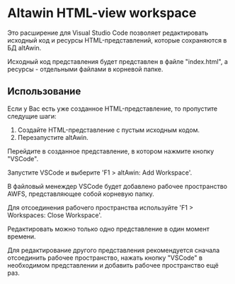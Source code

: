 # Altawin HTML-view workspace

Это расширение для Visual Studio Code позволяет редактировать исходный код и ресурсы HTML-представлений, которые сохраняются в БД altAwin.

Исходный код представления будет представлен в файле "index.html", а ресурсы - отдельными файлами в корневой папке.

## Использование

Если у Вас есть уже созданное HTML-представление, то пропустите следущие шаги:

1. Создайте HTML-представление с пустым исходным кодом.
2. Перезапустите altAwin.

Перейдите в созданное представление, в котором нажмите кнопку "VSCode".

Запустите VSCode и выберите 'F1 > altAwin: Add Workspace'.

В файловый менеждер VSCode будет добавлено рабочее пространство AWFS, представляющее собой корневую папку.

Для отсоединения рабочего пространства используйте 'F1 > Workspaces: Close Workspace'.

Редактировать можно только одно представление в один момент времени.

Для редактирование другого представления рекомендуется сначала отсоединить рабочее пространство, нажать кнопку "VSCode" в необходимом представлении и добавить рабочее пространство ещё раз.